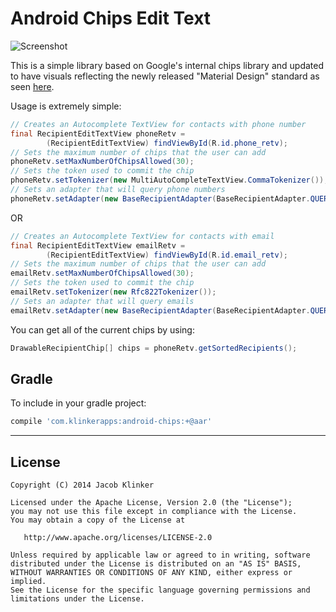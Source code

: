 # Android Chips Edit Text #

![Screenshot](screenshot.png)

This is a simple library based on Google's internal chips library and updated to have visuals reflecting the newly released "Material Design" standard as seen [here](http://www.google.com/design/spec/components/chips-tokens.html#chips-tokens-contact-chips).

Usage is extremely simple:

```java
// Creates an Autocomplete TextView for contacts with phone number
final RecipientEditTextView phoneRetv =
        (RecipientEditTextView) findViewById(R.id.phone_retv);
// Sets the maximum number of chips that the user can add
phoneRetv.setMaxNumberOfChipsAllowed(30);
// Sets the token used to commit the chip
phoneRetv.setTokenizer(new MultiAutoCompleteTextView.CommaTokenizer());
// Sets an adapter that will query phone numbers
phoneRetv.setAdapter(new BaseRecipientAdapter(BaseRecipientAdapter.QUERY_TYPE_PHONE, this));
```

OR

```java
// Creates an Autocomplete TextView for contacts with email
final RecipientEditTextView emailRetv =
        (RecipientEditTextView) findViewById(R.id.email_retv);
// Sets the maximum number of chips that the user can add
emailRetv.setMaxNumberOfChipsAllowed(30);
// Sets the token used to commit the chip
emailRetv.setTokenizer(new Rfc822Tokenizer());
// Sets an adapter that will query emails
emailRetv.setAdapter(new BaseRecipientAdapter(BaseRecipientAdapter.QUERY_TYPE_EMAIL, this));
```

You can get all of the current chips by using:

```java
DrawableRecipientChip[] chips = phoneRetv.getSortedRecipients();
```


## Gradle

To include in your gradle project:

```groovy
compile 'com.klinkerapps:android-chips:+@aar'
```
---

## License

    Copyright (C) 2014 Jacob Klinker

    Licensed under the Apache License, Version 2.0 (the "License");
    you may not use this file except in compliance with the License.
    You may obtain a copy of the License at

       http://www.apache.org/licenses/LICENSE-2.0

    Unless required by applicable law or agreed to in writing, software
    distributed under the License is distributed on an "AS IS" BASIS,
    WITHOUT WARRANTIES OR CONDITIONS OF ANY KIND, either express or implied.
    See the License for the specific language governing permissions and
    limitations under the License.
